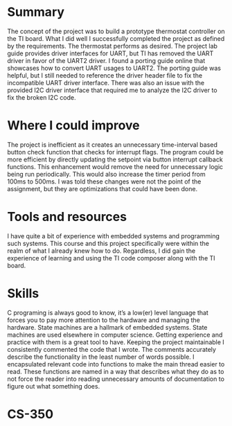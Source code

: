 # Summary
The concept of the project was to build a prototype thermostat controller on the TI board. 
What I did well
I successfully completed the project as defined by the requirements. The thermostat performs as desired. The project lab guide provides driver interfaces for UART, but TI has removed the UART driver in favor of the UART2 driver. I found a porting guide online that showcases how to convert UART usages to UART2. The porting guide was helpful, but I still needed to reference the driver header file to fix the incompatible UART driver interface. There was also an issue with the provided I2C driver interface that required me to analyze the I2C driver to fix the broken I2C code.
# Where I could improve
The project is inefficient as it creates an unnecessary time-interval based button check function that checks for interrupt flags. The program could be more efficient by directly updating the setpoint via button interrupt callback functions. This enhancement would remove the need for unnecessary logic being run periodically. This would also increase the timer period from 100ms to 500ms. I was told these changes were not the point of the assignment, but they are optimizations that could have been done.
# Tools and resources
I have quite a bit of experience with embedded systems and programming such systems. This course and this project specifically were within the realm of what I already knew how to do. Regardless, I did gain the experience of learning and using the TI code composer along with the TI board. 
# Skills
C programing is always good to know, it’s a low(er) level language that forces you to pay more attention to the hardware and managing the hardware.
State machines are a hallmark of embedded systems. State machines are used elsewhere in computer science. Getting experience and practice with them is a great tool to have. 
Keeping the project maintainable
I consistently commented the code that I wrote. The comments accurately describe the functionality in the least number of words possible. I encapsulated relevant code into functions to make the main thread easier to read. These functions are named in a way that describes what they do as to not force the reader into reading unnecessary amounts of documentation to figure out what something does. 
# CS-350
